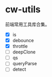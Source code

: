 # cw-utils

前端常用工具库合集。

- [x] is
- [x] debounce
- [x] throttle
- [ ] deepClone
- [ ] qs
- [ ] queryParse
- [ ] detect
